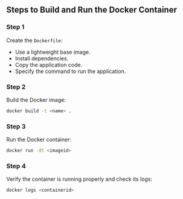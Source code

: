 ## Steps to Build and Run the Docker Container

### Step 1
Create the `Dockerfile`:
- Use a lightweight base image.
- Install dependencies.
- Copy the application code.
- Specify the command to run the application.

### Step 2
Build the Docker image:
```sh
docker build -t <name> .
```

### Step 3
Run the Docker container:
```sh
docker run -dt <imageid>
```

### Step 4
Verify the container is running properly and check its logs:
```sh
docker logs <containerid>
```